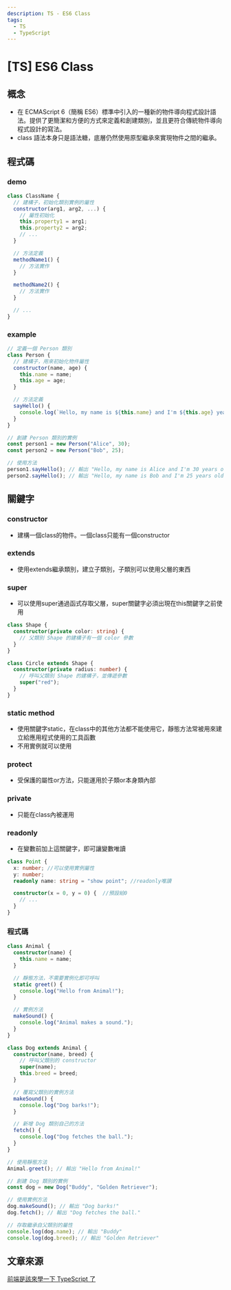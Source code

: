 ```yaml
---
description: TS - ES6 Class
tags:
  - TS
  - TypeScript
---
```

# [TS] ES6 Class 
## 概念
* 在 ECMAScript 6（簡稱 ES6）標準中引入的一種新的物件導向程式設計語法。提供了更簡潔和方便的方式來定義和創建類別，並且更符合傳統物件導向程式設計的寫法。
* class 語法本身只是語法糖，底層仍然使用原型繼承來實現物件之間的繼承。
## 程式碼
### demo
```js
class ClassName {
  // 建構子，初始化類別實例的屬性
  constructor(arg1, arg2, ...) {
    // 屬性初始化
    this.property1 = arg1;
    this.property2 = arg2;
    // ...
  }

  // 方法定義
  methodName1() {
    // 方法實作
  }

  methodName2() {
    // 方法實作
  }

  // ...
}
```
### example
```js
// 定義一個 Person 類別
class Person {
  // 建構子，用來初始化物件屬性
  constructor(name, age) {
    this.name = name;
    this.age = age;
  }

  // 方法定義
  sayHello() {
    console.log(`Hello, my name is ${this.name} and I'm ${this.age} years old.`);
  }
}

// 創建 Person 類別的實例
const person1 = new Person("Alice", 30);
const person2 = new Person("Bob", 25);

// 使用方法
person1.sayHello(); // 輸出 "Hello, my name is Alice and I'm 30 years old."
person2.sayHello(); // 輸出 "Hello, my name is Bob and I'm 25 years old."

```

## 關鍵字
### constructor
* 建構一個class的物件。一個class只能有一個constructor
### extends
* 使用extends繼承類別，建立子類別，子類別可以使用父層的東西
### super
* 可以使用super通過函式存取父層，super關鍵字必須出現在this關鍵字之前使用
```ts
class Shape {
  constructor(private color: string) {
    // 父類別 Shape 的建構子有一個 color 參數
  }
}

class Circle extends Shape {
  constructor(private radius: number) {
    // 呼叫父類別 Shape 的建構子，並傳遞參數
    super("red");
  }
}
```
### static method
* 使用關鍵字static，在class中的其他方法都不能使用它，靜態方法常被用來建立給應用程式使用的工具函數
* 不用實例就可以使用
### protect
* 受保護的屬性or方法，只能運用於子類or本身類內部
### private
* 只能在class內被運用
### readonly
* 在變數前加上這關鍵字，即可讓變數唯讀
```ts
class Point {
  x: number; //可以使用實例屬性
  y: number;
  readonly name: string = "show point"; //readonly唯讀

  constructor(x = 0, y = 0) {  //預設給0
    // ...
  }
}
```
### 程式碼
```ts
class Animal {
  constructor(name) {
    this.name = name;
  }

  // 靜態方法，不需要實例化即可呼叫
  static greet() {
    console.log("Hello from Animal!");
  }

  // 實例方法
  makeSound() {
    console.log("Animal makes a sound.");
  }
}

class Dog extends Animal {
  constructor(name, breed) {
    // 呼叫父類別的 constructor
    super(name);
    this.breed = breed;
  }

  // 覆寫父類別的實例方法
  makeSound() {
    console.log("Dog barks!");
  }

  // 新增 Dog 類別自己的方法
  fetch() {
    console.log("Dog fetches the ball.");
  }
}

// 使用靜態方法
Animal.greet(); // 輸出 "Hello from Animal!"

// 創建 Dog 類別的實例
const dog = new Dog("Buddy", "Golden Retriever");

// 使用實例方法
dog.makeSound(); // 輸出 "Dog barks!"
dog.fetch(); // 輸出 "Dog fetches the ball."

// 存取繼承自父類別的屬性
console.log(dog.name); // 輸出 "Buddy"
console.log(dog.breed); // 輸出 "Golden Retriever"

```
## 文章來源
[前端是該來學一下 TypeScript 了](https://ithelp.ithome.com.tw/users/20131472/ironman/4100)


